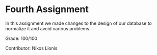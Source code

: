 # Fourth Assignment

In this assignment we made changes to the design of our database to normalize it and avoid various problems.

Grade: 100/100

Contributor: Nikos Lionis
